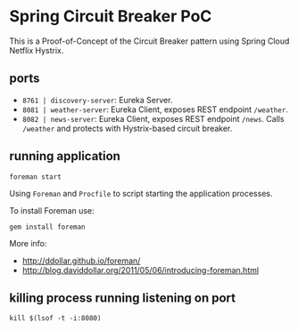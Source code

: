 # Spring Circuit Breaker PoC
This is a Proof-of-Concept of the Circuit Breaker pattern using Spring Cloud Netflix Hystrix.

## ports

- `8761 | discovery-server`: Eureka Server.
- `8081 | weather-server`: Eureka Client, exposes REST endpoint `/weather`.
- `8082 | news-server`: Eureka Client, exposes REST endpoint `/news`. Calls `/weather` and protects with Hystrix-based circuit breaker.

## running application

```
foreman start
```

Using `Foreman` and `Procfile` to script starting the application processes.

To install Foreman use:

```
gem install foreman
```

More info:

- http://ddollar.github.io/foreman/
- http://blog.daviddollar.org/2011/05/06/introducing-foreman.html

## killing process running listening on port

```
kill $(lsof -t -i:8080)
```
